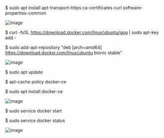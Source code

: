 $ sudo apt install apt-transport-https ca-certificates curl software-properties-common

![image](https://github.com/khanhnguyendev/deployment-on-K8s-cluster-using-jenkins/assets/44081478/731a7624-36a8-42a5-bc4a-10ce1296eb34)

$ curl -fsSL https://download.docker.com/linux/ubuntu/gpg | sudo apt-key add -

$ sudo add-apt-repository "deb [arch=amd64] https://download.docker.com/linux/ubuntu bionic stable"

![image](https://github.com/khanhnguyendev/deployment-on-K8s-cluster-using-jenkins/assets/44081478/a3bc91dd-1f13-41f9-bb5f-4aa7ae56c9ea)

$ sudo apt update

$ apt-cache policy docker-ce

$ sudo apt install docker-ce

![image](https://github.com/khanhnguyendev/deployment-on-K8s-cluster-using-jenkins/assets/44081478/41a14a8f-0257-4beb-b976-b2f385348b80)

$ sudo service docker start

$ sudo service docker status

![image](https://github.com/khanhnguyendev/deployment-on-K8s-cluster-using-jenkins/assets/44081478/6e7b1c0d-a722-47de-a2c5-931f3fb63d36)
